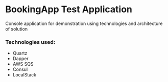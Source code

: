 # BookingApp Test Application
Console application for demonstration using technologies and architecture of solution

### Technologies used:
* Quartz
* Dapper
* AWS SQS
* Consul
* LocalStack
